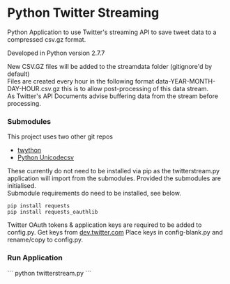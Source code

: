 Python Twitter Streaming
================
<p>Python Application to use Twitter's streaming API to save tweet data to a compressed csv.gz format.</p>

<p>Developed in Python version 2.7.7</p>

<p>New CSV.GZ files will be added to the streamdata folder (gitignore'd by default)<br />
Files are created every hour in the following format data-YEAR-MONTH-DAY-HOUR.csv.gz this is to allow post-processing of this data stream.<br />As Twitter's API Documents advise buffering data from the stream before processing.</p>

<h3>Submodules</h3>
This project uses two other git repos
<ul>
<li><a href='https://github.com/ryanmcgrath/twython'>twython</a></li>
<li><a href='https://github.com/jdunck/python-unicodecsv'>Python Unicodecsv</a></li>
</ul>

<p>These currently do not need to be installed via pip as the twitterstream.py application will import from the submodules. Provided the submodules are initialised.<br />
Submodule requirements do need to be installed, see below.</p>

```
pip install requests
pip install requests_oauthlib
```

Twitter OAuth tokens & application keys are required to be added to config.py.
Get keys from <a href='https://dev.twitter.com/oauth/overview/application-owner-access-tokens'>dev.twitter.com</a>
Place keys in config-blank.py and rename/copy to config.py.


<h3>Run Application</h3>
```
python twitterstream.py
```
